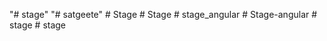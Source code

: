 "# stage" 
"# satgeete" 
#   S t a g e  
 #   S t a g e  
 #   s t a g e _ a n g u l a r  
 #   S t a g e - a n g u l a r  
 #   s t a g e  
 #   s t a g e  
 